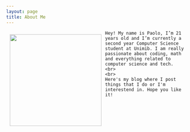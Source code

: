```yaml
---
layout: page
title: About Me
---
```


<div>
    <img align="left" style="margin: 10px;" width="250" height="250" src="{{ site.url }}/assets/img/avatar.jpeg">

    Hey! My name is Paolo, I’m 21 years old and I’m currently a second year Computer Science student at Unimib. I am really passionate about coding, math and everything related to computer science and tech. 
    <br>
    <br>
    Here's my blog where I post things that I do or I'm interestend in. Hope you like it!
</div>
